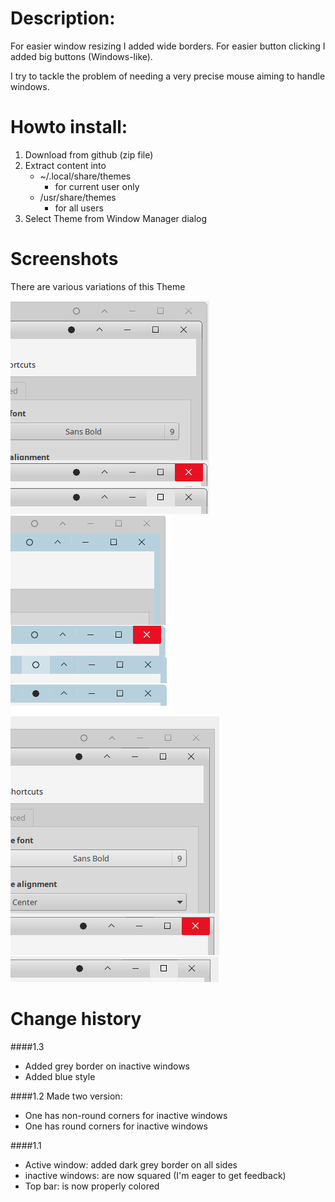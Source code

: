 Description:
=============
For easier window resizing I added wide borders.
For easier button clicking I added big buttons (Windows-like).

I try to tackle the problem of needing a very precise mouse aiming to handle windows.

Howto install:
==============

   1. Download from github (zip file)
   2. Extract content into 
      - ~/.local/share/themes
         - for current user only
      - /usr/share/themes
         - for all users
   3. Select Theme from Window Manager dialog

Screenshots
===========
There are various variations of this Theme


![](./wideBordersBigButtons_grey/__screenshot.png)
![](./wideBordersBigButtons_blue/__screenshot.png)
![](./wideBordersBigButtons_grey_cornered/__screenshot.png)


Change history
=============
####1.3
- Added grey border on inactive windows
- Added blue style

####1.2
Made two version:
- One has non-round corners for inactive windows
- One has round corners for inactive windows

####1.1
- Active window: added dark grey border on all sides
- inactive windows: are now squared (I'm eager to get feedback)
- Top bar: is now properly colored 



